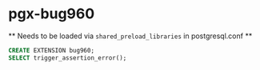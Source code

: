 # pgx-bug960

** Needs to be loaded via `shared_preload_libraries` in postgresql.conf **
```sql
CREATE EXTENSION bug960;
SELECT trigger_assertion_error();
```
